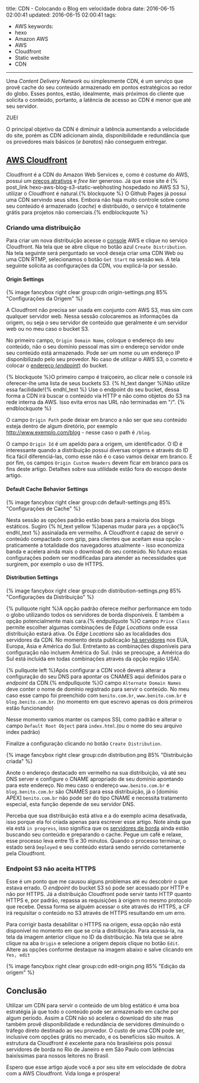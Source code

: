title: CDN - Colocando o Blog em velocidade dobra
date: 2016-06-15 02:00:41
updated: 2016-06-15 02:00:41
tags: 
   - AWS
keywords:
   - hexo
   - Amazon AWS
   - AWS
   - Cloudfront
   - Static website
   - CDN
---
Uma *Content Delivery Network* ou simplesmente CDN, é um serviço que provê cache do seu conteúdo armazenado em pontos estratégicos ao redor do globo. Esses pontos, estão, idealmente, mais próximos do cliente que solicita o conteúdo, portanto, a latência de acesso ao CDN é menor que até seu servidor.

ZUEI
<!-- more -->

O principal objetivo da CDN é diminuir a latência aumentando a velocidade do site, porém as CDN adicionam ainda, disponibilidade e redundância que os provedores mais básicos (*e baratos*) não conseguem entregar.

## [AWS Cloudfront][cf]

Cloudfront é a CDN do Amazon Web Services e, como é costume do AWS, possui um [preços atrativos][cfp] e *free tier* generoso. Já que esse site é {% post_link hexo-aws-blog-s3-static-webhosting hospedado no AWS S3 %}, utilizar o Cloudfront é natural.{% blockquote %} O Github Pages já possui uma CDN servindo seus sites. Embora não haja muito controle sobre como seu conteúdo é armazenado (*cache*) e distribuído, o serviço é totalmente grátis para projetos não comerciais.{% endblockquote %}

### Criando uma distribuição

Para criar um nova distribuição acesse o [console][ccf] AWS e clique no serviço Cloudfront. Na tela que se abre clique no botão azul `Create Distribution`. Na tela seguinte será perguntado se você deseja criar uma CDN Web ou uma CDN RTMP, selecionamos o botão `Get Start` na sessão `Web`. A tela seguinte solicita as configurações da CDN, vou explicá-la por sessão.

#### Origin Settings

{% image fancybox right clear group:cdn origin-settings.png  85% "Configurações da Origem" %}

A Cloudfront não precisa ser usada em conjunto com AWS S3, mas sim com qualquer servidor web. Nessa sessão colocaremos as informações da origem, ou seja o seu servidor de conteúdo que geralmente é um servidor web ou no meu caso o bucket S3. 

No primeiro campo, `Origin Domain Name`, coloque o endereço do seu conteúdo, não o seu domínio pessoal mas sim o endereço servidor onde seu conteúdo está armazenado. Pode ser um nome ou um endereço IP disponibilizado pelo seu provedor. No caso de utilizar o AWS S3, o correto é colocar o [endereço (*endpoint*)][end] do bucket. 

{% blockquote %}O primeiro campo é traiçoeiro, ao clicar nele o console irá oferecer-lhe uma lista de seus buckets S3. {% hl_text danger %}Não utilize essa facilidade!{% endhl_text %}
Use o endpoint do seu bucket, dessa forma a CDN irá buscar o conteúdo via HTTP e não como objetos do S3 na rede interna da AWS. Isso evita erros nas URL não terminadas em "/". {% endblockquote %} 

O campo `Origin Path` pode deixar em branco a não ser que seu conteúdo esteja dentro de algum diretório, por exemplo http://www.exemplo.com/blog - nesse caso o path é `/blog`. 

O campo `Origin Id` é um apelido para a origem, um identificador. O ID é interessante quando a distribuição possui diversas origens e através do ID fica fácil diferenciá-las, como esse não é o caso vamos deixar em branco. E por fim, os campos `Origin Custom Headers` devem ficar em branco para os fins deste artigo. Detalhes sobre sua utilidade estão fora do escopo deste artigo.

#### Default Cache Behavior Settings

{% image fancybox right clear group:cdn default-settings.png  85% "Configurações de Cache" %}

Nesta sessão as opções padrão estão boas para a maioria dos blogs estáticos. Sugiro {% hl_text yellow %}apenas mudar para `yes` a opção{% endhl_text %} assinalada em vermelho. A Cloudfront é capaz de servir o conteúdo compactado com gzip, para clientes que aceitam essa opção - praticamente a totalidade dos navegadores atualmente - isso economiza banda e acelera ainda mais o download do seu conteúdo. No futuro essas configurações podem ser modificadas para atender as necessidades que surgirem, por exemplo o uso de HTTPS.

#### Distribution Settings

{% image fancybox right clear group:cdn distribution-settings.png  85% "Configurações da Distribuição" %}

{% pullquote right %}A opção padrão oferece melhor performance em todo o globo utilizando todos os servidores de borda disponíveis. É também a opção potencialmente mais cara.{% endpullquote %}O campo `Price Class` permite escolher algumas combinações de *Edge Locations* onde essa distribuição estará ativa. Os *Edge Locations* são as localidades dos servidores da CDN. No momento desta publicação [há servidores][edge] nos EUA, Europa, Asia e América do Sul. Entretanto as combinações disponíveis para configuração não incluem América do Sul. (não se preocupe, a América do Sul está incluída em todas combinações através da opção região USA).

{% pullquote left %}Após configurar a CDN você deverá alterar a configuração do seu DNS para apontar os CNAMES aqui definidos para o *endpoint* da CDN.{% endpullquote %}O campo `Alternate Domain Names` deve conter o nome de domínio registrado para servir o conteúdo.  No meu caso esse campo foi preenchido com `benito.com.br`, `www.benito.com.br` e  `blog.benito.com.br`. (no momento em que escrevo apenas os dois primeiros estão funcionando)

Nesse momento vamos manter os campos SSL como padrão e alterar o campo `Default Root Object` para `index.html`.(ou o nome do seu arquivo index padrão) 

Finalize a configuração clicando no botão `Create Distribution`.

{% image fancybox right clear group:cdn distribution.png  85% "Distribuição criada" %}

Anote o endereço destacado em vermelho na sua distribuição, vá até seu DNS server e configure o CNAME apropriado de seu domínio apontando para este endereço. No meu caso o endereço `www.benito.com.br` e `blog.benito.com.br` são CNAMES para essa distribuição, já o [domínio APEX] `benito.com.br` não pode ser do tipo CNAME e necessita tratamento especial, esta função depende de seu servidor DNS.

Perceba que sua distribuição está ativa e a do exemplo acima desativada, isso porque ela foi criada apenas para escrever esse artigo. Note ainda que ela está `in progress`, isso significa que os [servidores de borda][edge] ainda estão buscando seu conteúdo e preparando o cache. Pegue um café e relaxe, esse processo leva entre 15 e 30 minutos. Quando o processo terminar, o estado será `Deployed` e seu conteúdo estará sendo servido corretamente pela Cloudfront. 

### Endpoint S3 não aceita HTTPS

Esse é um ponto que me causou alguns problemas até eu descobrir o que estava errado. O *endpoint* do bucket S3 só pode ser acessado por HTTP e não por HTTPS. Já a distribuição Cloudfront pode servir tanto HTTP quanto HTTPS e, por padrão, repassa as requisições à origem no mesmo protocolo que recebe. Dessa forma se alguém acessar o site através do HTTPS, a CF irá requisitar o conteúdo no S3 através de HTTPS resultando em um erro. 

Para corrigir basta desabilitar o HTTPS na origem, essa opção não está disponível no momento em que se cria a distribuição. Para acessá-la, na tela da imagem anterior clique no ID da distribuição. Na tela que se abre clique na aba `Origin` e selecione a origem depois clique no botão `Edit`. Altere as opções conforme destaque na imagem abaixo e salve clicando em `Yes, edit`

{% image fancybox right clear group:cdn edit-origin.png  85% "Edição da origem" %}

## Conclusão

Utilizar um CDN para servir o conteúdo de um blog estático é uma boa estratégia já que todo o conteúdo pode ser armazenado em cache por algum período. Assim a CDN não só acelera o download do site mas também provê disponibilidade e redundância de servidores diminuindo o tráfego direto destinado ao seu provedor. O custo de uma CDN pode ser, inclusive com opções grátis no mercado, e os benefícios são muitos. A estrutura da Cloudfront é excelente para nós brasileiros pois possui servidores de borda no Rio de Janeiro e em São Paulo com latências baixíssimas para nossos leitores no Brasil.

Espero que esse artigo ajude você a por seu site em velocidade de dobra com a AWS Cloudfront. Vida longa e próspera!

[cf]: https://aws.amazon.com/cloudfront/ "Cloudfront page"
[cfp]: https://aws.amazon.com/cloudfront/pricing/ "Preço da Cloudfront"
[aws]: https://aws.amazon.com "Amazon Web Services"
[ccf]: https://console.aws.amazon.com/cloudfront/ "Console Cloudfront"
[end]: http://docs.aws.amazon.com/AmazonS3/latest/dev/VirtualHosting.html (VirtualHosting)
[edge]: https://aws.amazon.com/cloudfront/details/ "CF edge locations"
[apex]: https://blog.cloudflare.com/zone-apex-naked-domain-root-domain-cname-supp/ "naked domain"
